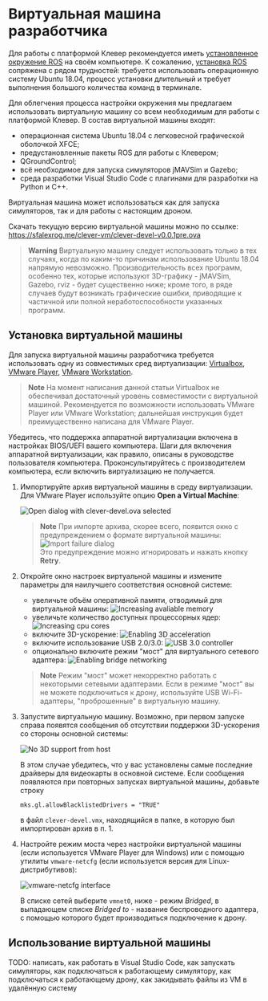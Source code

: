 # Виртуальная машина разработчика

Для работы с платформой Клевер рекомендуется иметь [установленное окружение ROS](ros.md) на своём компьютере. К сожалению, [установка ROS](ros-install.md) сопряжена с рядом трудностей: требуется использовать операционную систему Ubuntu 18.04, процесс установки длительный и требует выполнения большого количества команд в терминале.

Для облегчения процесса настройки окружения мы предлагаем использовать виртуальную машину со всем необходимым для работы с платформой Клевер. В состав виртуальной машины входят:

* операционная система Ubuntu 18.04 с легковесной графической оболочкой XFCE;
* предустановленные пакеты ROS для работы с Клевером;
* QGroundControl;
* всё необходимое для запуска симуляторов jMAVSim и Gazebo;
* среда разработки Visual Studio Code с плагинами для разработки на Python и C++.

Виртуальная машина может использоваться как для запуска симуляторов, так и для работы с настоящим дроном.

Скачать текущую версию виртуальной машины можно по ссылке: https://sfalexrog.me/clever-vm/clever-devel-v0.0.1pre.ova <!-- TODO: заменить на нормальную ссылочку, а то некрасиво -->

> **Warning** Виртуальную машину следует использовать только в тех случаях, когда по каким-то причинам использование Ubuntu 18.04 напрямую невозможно. Производительность всех программ, особенно тех, которые используют 3D-графику - jMAVSim, Gazebo, rviz - будет существенно ниже; кроме того, в ряде случаев будут возникать графические ошибки, приводящие к частичной или полной неработоспособности указанных программ.

## Установка виртуальной машины

Для запуска виртуальной машины разработчика требуется использовать одну из совместимых сред виртуализации: [Virtualbox](https://www.virtualbox.org/wiki/Downloads), [VMware Player](https://www.vmware.com/products/workstation-player.html), [VMware Workstation](https://www.vmware.com/products/workstation-pro.html).

> **Note** На момент написания данной статьи Virtualbox не обеспечивал достаточный уровень совместимости с виртуальной машиной. Рекомендуется по возможности использовать VMware Player или VMware Workstation; дальнейшая инструкция будет преимущественно написана для VMware Player.

Убедитесь, что поддержка аппаратной виртуализации включена в настройках BIOS/UEFI вашего компьютера. Шаги для включения аппаратной виртуализации, как правило, описаны в руководстве пользователя компьютера. Проконсультируйтесь с производителем компьютера, если включить виртуализацию не получается.

1. Импортируйте архив виртуальной машины в среду виртуализации. Для VMware Player используйте опцию **Open a Virtual Machine**:

    ![Open dialog with clever-devel.ova selected](../assets/developer_vm/01_import_vm.png)

    > **Note** При импорте архива, скорее всего, появится окно с предупреждением о формате виртуальной машины:  
    ![Import failure dialog](../assets/developer_vm/02_import_failure.png)  
    Это предупреждение можно игнорировать и нажать кнопку **Retry**.

2. Откройте окно настроек виртуальной машины и измените параметры для наилучшего соответствия основной системе:

    * увеличьте объём оперативной памяти, отводимый для виртуальной машины:
    ![Increasing avaliable memory](../assets/developer_vm/03_max_memory.png)
    * увеличьте количество доступных процессорных ядер:
    ![Increasing cpu cores](../assets/developer_vm/04_core_count.png)
    * включите 3D-ускорение:
    ![Enabling 3D acceleration](../assets/developer_vm/05_3d_acceleration.png)
    * включите использование USB 2.0/3.0:
    ![USB 3.0 controller](../assets/developer_vm/06_usb_3_0.png)
    * опционально включите режим "мост" для виртуального сетевого адаптера:
    ![Enabling bridge networking](../assets/developer_vm/07_bridge_networking.png)

    > **Note** Режим "мост" может некорректно работать с некоторыми сетевыми адаптерами. Если в режиме "мост" вы не можете подключиться к дрону, используйте USB Wi-Fi-адаптеры, "проброшенные" в виртуальную машину.

3. Запустите виртуальную машину. Возможно, при первом запуске справа появятся сообщения об отсутствии поддержки 3D-ускорения со стороны основной системы:

    ![No 3D support from host](../assets/developer_vm/08_no_3d_acceleration.png)

    В этом случае убедитесь, что у вас установлены самые последние драйверы для видеокарты в основной системе. Если сообщения появляются при повторных запусках виртуальной машины, добавьте строку

    ```
    mks.gl.allowBlacklistedDrivers = "TRUE"
    ```

    в файл `clever-devel.vmx`, находящийся в папке, в которую был импортирован архив в п. 1.

4. Настройте режим моста через настройки виртуальной машины (если используется VMware Player для Windows) или с помощью утилиты `vmware-netcfg` (если используется версия для Linux-дистрибутивов):

    ![vmware-netcfg interface](../assets/developer_vm/09_netcfg.png)

    В списке сетей выберите `vmnet0`, ниже - режим *Bridged*, в выпадающем списке *Bridged to* - название беспроводного адаптера, с помощью которого будет производиться подключение к дрону.

## Использование виртуальной машины

<!-- TODO: надо для начала понять, что именно мы хотим от VM. -->

<!-- TODO: ещё было бы полезно сделать запуск симуляторов более user-friendly -->

TODO: написать, как работать в Visual Studio Code, как запускать симуляторы, как подключаться к работающему симулятору, как подключаться к работающему дрону, как закидывать файлы из VM в удалённую систему
